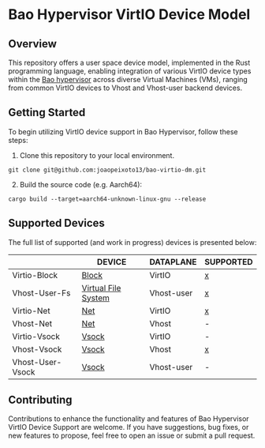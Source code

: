 # Bao Hypervisor VirtIO Device Model

## Overview

This repository offers a user space device model, implemented in the Rust programming 
language, enabling integration of various VirtIO device types within the [Bao hypervisor](https://github.com/bao-project/bao-hypervisor) 
across diverse Virtual Machines (VMs), ranging from common VirtIO devices to Vhost and 
Vhost-user backend devices.

## Getting Started

To begin utilizing VirtIO device support in Bao Hypervisor, follow these steps:

1. Clone this repository to your local environment.

```
git clone git@github.com:joaopeixoto13/bao-virtio-dm.git
```

2. Build the source code (e.g. Aarch64):

```
cargo build --target=aarch64-unknown-linux-gnu --release
```

## Supported Devices

The full list of supported (and work in progress) devices is presented below:

|                     | DEVICE            | DATAPLANE | SUPPORTED |
| ------------------- | ----------------- | -------   | --- |
| Virtio-Block        | [Block](src/virtio/src/block/README.md)            | VirtIO   | [x](src/virtio/src/block/virtio/README.md) |
| Vhost-User-Fs       | [Virtual File System](src/virtio/src/fs/README.md)            | Vhost-user   | [x](src/virtio/src/fs/vhost_user/README.md) |
| Virtio-Net        | [Net](src/virtio/src/net/README.md)            | VirtIO   | [x](src/virtio/src/net/virtio/README.md) |
| Vhost-Net        | [Net](src/virtio/src/net/README.md)            | Vhost   | - |
| Virtio-Vsock       | [Vsock](src/virtio/src/vsock/README.md)            | VirtIO   | - |
| Vhost-Vsock       | [Vsock](src/virtio/src/vsock/README.md)            | Vhost   | [x](src/virtio/src/vsock/vhost/README.md) |
| Vhost-User-Vsock       | [Vsock](src/virtio/src/vsock/README.md)            | Vhost-user   | - |

## Contributing
Contributions to enhance the functionality and features of Bao Hypervisor VirtIO Device 
Support are welcome. If you have suggestions, bug fixes, or new features to propose, 
feel free to open an issue or submit a pull request.